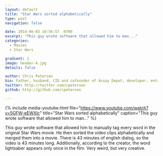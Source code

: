 ```yaml
---
layout: default
title: "Star Wars sorted alphabetically"
type: post
navigation: false

date: 2014-06-03 10:56:57 -0700
excerpt: "This guy wrote software that allowed him to man..."
categories:
  - Movies
  - Star Wars

gradient: 1
image: header-4.jpg
details: false

author: Chris Petersen
bio: Father, husband, CIO and cofounder of Assay Depot, developer, entrepreneur and technologist.
twitter: http://twitter.com/cpetersen
github: http://github.com/cpetersen

---
```


{% include media-youtube.html file="https://www.youtube.com/watch?v=5GFW-eEWXlc" title="Star Wars sorted alphabetically" caption="This guy wrote software that allowed him to man..." %}

This guy wrote software that allowed him to manually tag every word in the original Star Wars movie. He then sorted the video clips alphabetically and merged them into a movie. There is 43 minutes of english dialog, so the video is 43 minutes long. Additionally, according to the creator, the word lightsaber appears only once in the film. Very weird, but very creative.
